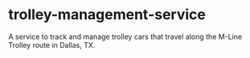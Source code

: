# trolley-management-service
A service to track and manage trolley cars that travel along the M-Line Trolley route in Dallas, TX.
